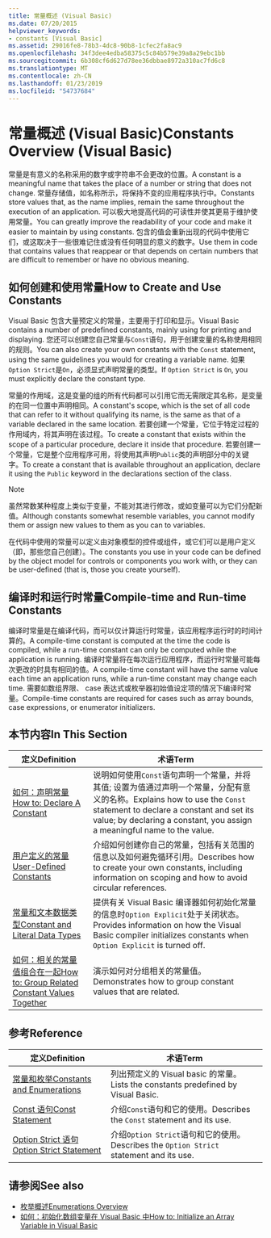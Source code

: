 ```yaml
---
title: 常量概述 (Visual Basic)
ms.date: 07/20/2015
helpviewer_keywords:
- constants [Visual Basic]
ms.assetid: 29016fe8-78b3-4dc8-90b8-1cfec2fa8ac9
ms.openlocfilehash: 34f3dee4edba58375c5c84b579e39a8a29ebc1bb
ms.sourcegitcommit: 6b308cf6d627d78ee36dbbae8972a310ac7fd6c8
ms.translationtype: MT
ms.contentlocale: zh-CN
ms.lasthandoff: 01/23/2019
ms.locfileid: "54737684"
---
```

# <a name="constants-overview-visual-basic"></a><span data-ttu-id="1e17a-102">常量概述 (Visual Basic)</span><span class="sxs-lookup"><span data-stu-id="1e17a-102">Constants Overview (Visual Basic)</span></span>
<span data-ttu-id="1e17a-103">常量是有意义的名称采用的数字或字符串不会更改的位置。</span><span class="sxs-lookup"><span data-stu-id="1e17a-103">A constant is a meaningful name that takes the place of a number or string that does not change.</span></span> <span data-ttu-id="1e17a-104">常量存储值，如名称所示，将保持不变的应用程序执行中。</span><span class="sxs-lookup"><span data-stu-id="1e17a-104">Constants store values that, as the name implies, remain the same throughout the execution of an application.</span></span> <span data-ttu-id="1e17a-105">可以极大地提高代码的可读性并使其更易于维护使用常量。</span><span class="sxs-lookup"><span data-stu-id="1e17a-105">You can greatly improve the readability of your code and make it easier to maintain by using constants.</span></span> <span data-ttu-id="1e17a-106">包含的值会重新出现的代码中使用它们，或这取决于一些很难记住或没有任何明显的意义的数字。</span><span class="sxs-lookup"><span data-stu-id="1e17a-106">Use them in code that contains values that reappear or that depends on certain numbers that are difficult to remember or have no obvious meaning.</span></span>  
  
## <a name="how-to-create-and-use-constants"></a><span data-ttu-id="1e17a-107">如何创建和使用常量</span><span class="sxs-lookup"><span data-stu-id="1e17a-107">How to Create and Use Constants</span></span>  
 <span data-ttu-id="1e17a-108">Visual Basic 包含大量预定义的常量，主要用于打印和显示。</span><span class="sxs-lookup"><span data-stu-id="1e17a-108">Visual Basic contains a number of predefined constants, mainly using for printing and displaying.</span></span> <span data-ttu-id="1e17a-109">您还可以创建您自己常量与`Const`语句，用于创建变量的名称使用相同的规则。</span><span class="sxs-lookup"><span data-stu-id="1e17a-109">You can also create your own constants with the `Const` statement, using the same guidelines you would for creating a variable name.</span></span> <span data-ttu-id="1e17a-110">如果`Option Strict`是`On`，必须显式声明常量的类型。</span><span class="sxs-lookup"><span data-stu-id="1e17a-110">If `Option Strict` is `On`, you must explicitly declare the constant type.</span></span>  
  
 <span data-ttu-id="1e17a-111">常量的作用域，这是变量的组的所有代码都可以引用它而无需限定其名称，是变量的在同一位置中声明相同。</span><span class="sxs-lookup"><span data-stu-id="1e17a-111">A constant's scope, which is the set of all code that can refer to it without qualifying its name, is the same as that of a variable declared in the same location.</span></span> <span data-ttu-id="1e17a-112">若要创建一个常量，它位于特定过程的作用域内，将其声明在该过程。</span><span class="sxs-lookup"><span data-stu-id="1e17a-112">To create a constant that exists within the scope of a particular procedure, declare it inside that procedure.</span></span> <span data-ttu-id="1e17a-113">若要创建一个常量，它是整个应用程序可用，将使用其声明`Public`类的声明部分中的关键字。</span><span class="sxs-lookup"><span data-stu-id="1e17a-113">To create a constant that is available throughout an application, declare it using the `Public` keyword in the declarations section of the class.</span></span>  
  
> [!NOTE]
>  <span data-ttu-id="1e17a-114">虽然常数某种程度上类似于变量，不能对其进行修改，或如变量可以为它们分配新值。</span><span class="sxs-lookup"><span data-stu-id="1e17a-114">Although constants somewhat resemble variables, you cannot modify them or assign new values to them as you can to variables.</span></span>  
  
 <span data-ttu-id="1e17a-115">在代码中使用的常量可以定义由对象模型的控件或组件，或它们可以是用户定义 （即，那些您自己创建）。</span><span class="sxs-lookup"><span data-stu-id="1e17a-115">The constants you use in your code can be defined by the object model for controls or components you work with, or they can be user-defined (that is, those you create yourself).</span></span>  
  
## <a name="compile-time-and-run-time-constants"></a><span data-ttu-id="1e17a-116">编译时和运行时常量</span><span class="sxs-lookup"><span data-stu-id="1e17a-116">Compile-time and Run-time Constants</span></span>  
 <span data-ttu-id="1e17a-117">编译时常量是在编译代码，而可以仅计算运行时常量，该应用程序运行时的时间计算的。</span><span class="sxs-lookup"><span data-stu-id="1e17a-117">A compile-time constant is computed at the time the code is compiled, while a run-time constant can only be computed while the application is running.</span></span> <span data-ttu-id="1e17a-118">编译时常量将在每次运行应用程序，而运行时常量可能每次更改的时具有相同的值。</span><span class="sxs-lookup"><span data-stu-id="1e17a-118">A compile-time constant will have the same value each time an application runs, while a run-time constant may change each time.</span></span> <span data-ttu-id="1e17a-119">需要如数组界限、 case 表达式或枚举器初始值设定项的情况下编译时常量。</span><span class="sxs-lookup"><span data-stu-id="1e17a-119">Compile-time constants are required for cases such as array bounds, case expressions, or enumerator initializers.</span></span>  
  
## <a name="in-this-section"></a><span data-ttu-id="1e17a-120">本节内容</span><span class="sxs-lookup"><span data-stu-id="1e17a-120">In This Section</span></span>  
  
|<span data-ttu-id="1e17a-121">定义</span><span class="sxs-lookup"><span data-stu-id="1e17a-121">Definition</span></span>|<span data-ttu-id="1e17a-122">术语</span><span class="sxs-lookup"><span data-stu-id="1e17a-122">Term</span></span>|  
|---|---|  
|[<span data-ttu-id="1e17a-123">如何：声明常量</span><span class="sxs-lookup"><span data-stu-id="1e17a-123">How to: Declare A Constant</span></span>](../../../../visual-basic/programming-guide/language-features/constants-enums/how-to-declare-a-constant.md)|<span data-ttu-id="1e17a-124">说明如何使用`Const`语句声明一个常量，并将其值; 设置为值通过声明一个常量，分配有意义的名称。</span><span class="sxs-lookup"><span data-stu-id="1e17a-124">Explains how to use the `Const` statement to declare a constant and set its value; by declaring a constant, you assign a meaningful name to the value.</span></span>|  
|[<span data-ttu-id="1e17a-125">用户定义的常量</span><span class="sxs-lookup"><span data-stu-id="1e17a-125">User-Defined Constants</span></span>](../../../../visual-basic/programming-guide/language-features/constants-enums/user-defined-constants.md)|<span data-ttu-id="1e17a-126">介绍如何创建你自己的常量，包括有关范围的信息以及如何避免循环引用。</span><span class="sxs-lookup"><span data-stu-id="1e17a-126">Describes how to create your own constants, including information on scoping and how to avoid circular references.</span></span>|  
|[<span data-ttu-id="1e17a-127">常量和文本数据类型</span><span class="sxs-lookup"><span data-stu-id="1e17a-127">Constant and Literal Data Types</span></span>](../../../../visual-basic/programming-guide/language-features/constants-enums/constant-and-literal-data-types.md)|<span data-ttu-id="1e17a-128">提供有关 Visual Basic 编译器如何初始化常量的信息时`Option Explicit`处于关闭状态。</span><span class="sxs-lookup"><span data-stu-id="1e17a-128">Provides information on how the Visual Basic compiler initializes constants when `Option Explicit` is turned off.</span></span>|  
|[<span data-ttu-id="1e17a-129">如何：相关的常量值组合在一起</span><span class="sxs-lookup"><span data-stu-id="1e17a-129">How to: Group Related Constant Values Together</span></span>](../../../../visual-basic/programming-guide/language-features/constants-enums/how-to-group-related-constant-values-together.md)|<span data-ttu-id="1e17a-130">演示如何对分组相关的常量值。</span><span class="sxs-lookup"><span data-stu-id="1e17a-130">Demonstrates how to group constant values that are related.</span></span>|  
  
## <a name="reference"></a><span data-ttu-id="1e17a-131">参考</span><span class="sxs-lookup"><span data-stu-id="1e17a-131">Reference</span></span>  
  
|<span data-ttu-id="1e17a-132">定义</span><span class="sxs-lookup"><span data-stu-id="1e17a-132">Definition</span></span>|<span data-ttu-id="1e17a-133">术语</span><span class="sxs-lookup"><span data-stu-id="1e17a-133">Term</span></span>|  
|---|---|  
|[<span data-ttu-id="1e17a-134">常量和枚举</span><span class="sxs-lookup"><span data-stu-id="1e17a-134">Constants and Enumerations</span></span>](../../../../visual-basic/language-reference/constants-and-enumerations.md)|<span data-ttu-id="1e17a-135">列出预定义的 Visual basic 的常量。</span><span class="sxs-lookup"><span data-stu-id="1e17a-135">Lists the constants predefined by Visual Basic.</span></span>|  
|[<span data-ttu-id="1e17a-136">Const 语句</span><span class="sxs-lookup"><span data-stu-id="1e17a-136">Const Statement</span></span>](../../../../visual-basic/language-reference/statements/const-statement.md)|<span data-ttu-id="1e17a-137">介绍`Const`语句和它的使用。</span><span class="sxs-lookup"><span data-stu-id="1e17a-137">Describes the `Const` statement and its use.</span></span>|  
|[<span data-ttu-id="1e17a-138">Option Strict 语句</span><span class="sxs-lookup"><span data-stu-id="1e17a-138">Option Strict Statement</span></span>](../../../../visual-basic/language-reference/statements/option-strict-statement.md)|<span data-ttu-id="1e17a-139">介绍`Option Strict`语句和它的使用。</span><span class="sxs-lookup"><span data-stu-id="1e17a-139">Describes the `Option Strict` statement and its use.</span></span>|  
  
## <a name="see-also"></a><span data-ttu-id="1e17a-140">请参阅</span><span class="sxs-lookup"><span data-stu-id="1e17a-140">See also</span></span>
- [<span data-ttu-id="1e17a-141">枚举概述</span><span class="sxs-lookup"><span data-stu-id="1e17a-141">Enumerations Overview</span></span>](../../../../visual-basic/programming-guide/language-features/constants-enums/enumerations-overview.md)
- [<span data-ttu-id="1e17a-142">如何：初始化数组变量在 Visual Basic 中</span><span class="sxs-lookup"><span data-stu-id="1e17a-142">How to: Initialize an Array Variable in Visual Basic</span></span>](../../../../visual-basic/programming-guide/language-features/arrays/how-to-initialize-an-array-variable.md)
